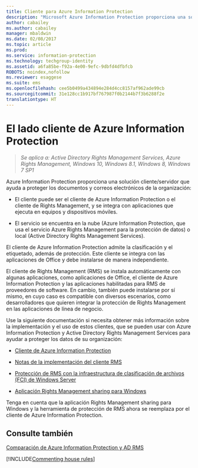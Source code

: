 ```yaml
---
title: Cliente para Azure Information Protection
description: "Microsoft Azure Information Protection proporciona una solución cliente/servidor que ayuda a proteger los datos de la organización. El cliente (el cliente de Azure Information Protection o el cliente de Rights Management) se integra con aplicaciones que ejecuta en equipos y dispositivos móviles."
author: cabailey
ms.author: cabailey
manager: mbaldwin
ms.date: 02/08/2017
ms.topic: article
ms.prod: 
ms.service: information-protection
ms.technology: techgroup-identity
ms.assetid: a6fa85be-f92a-4e00-9efc-9dbfd4dfbfcb
ROBOTS: noindex,nofollow
ms.reviewer: esaggese
ms.suite: ems
ms.openlocfilehash: cee5b0499a434894e284d4cc8157af962ade99cb
ms.sourcegitcommit: 31e128cc1b917bf767987f0b2144b7f3b6288f2e
translationtype: HT
---
```

# <a name="the-client-side-of-azure-information-protection"></a>El lado cliente de Azure Information Protection

>*Se aplica a: Active Directory Rights Management Services, Azure Rights Management, Windows 10, Windows 8.1, Windows 8, Windows 7 SP1*

Azure Information Protection proporciona una solución cliente/servidor que ayuda a proteger los documentos y correos electrónicos de la organización:

- El cliente puede ser el cliente de Azure Information Protection o el cliente de Rights Management, y se integra con aplicaciones que ejecuta en equipos y dispositivos móviles. 

- El servicio se encuentra en la nube (Azure Information Protection, que usa el servicio Azure Rights Management para la protección de datos) o local (Active Directory Rights Management Services). 

El cliente de Azure Information Protection admite la clasificación y el etiquetado, además de protección. Este cliente se integra con las aplicaciones de Office y debe instalarse de manera independiente.

El cliente de Rights Management (RMS) se instala automáticamente con algunas aplicaciones, como aplicaciones de Office, el cliente de Azure Information Protection y las aplicaciones habilitadas para RMS de proveedores de software. En cambio, también puede instalarse por sí mismo, en cuyo caso es compatible con diversos escenarios, como desarrolladores que quieren integrar la protección de Rights Management en las aplicaciones de línea de negocio.

Use la siguiente documentación si necesita obtener más información sobre la implementación y el uso de estos clientes, que se pueden usar con Azure Information Protection y Active Directory Rights Management Services para ayudar a proteger los datos de su organización:

- [Cliente de Azure Information Protection](AIP-client.md)

- [Notas de la implementación del cliente RMS](client-deployment-notes.md)

- [Protección de RMS con la infraestructura de clasificación de archivos (FCI) de Windows Server](configure-fci.md)

- [Aplicación Rights Management sharing para Windows](sharing-app-windows.md)

Tenga en cuenta que la aplicación Rights Management sharing para Windows y la herramienta de protección de RMS ahora se reemplaza por el cliente de Azure Information Protection. 


## <a name="see-also"></a>Consulte también
[Comparación de Azure Information Protection y AD RMS](../understand-explore/compare-azure-rms-ad-rms.md)

[!INCLUDE[Commenting house rules](../includes/houserules.md)]